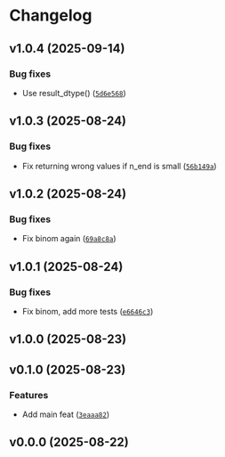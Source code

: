 # Changelog

## v1.0.4 (2025-09-14)

### Bug fixes

- Use result_dtype() ([`5d6e568`](https://github.com/34j/jacobi-poly/commit/5d6e568e56fd6c2ef568b640d6b0c8c043145193))

## v1.0.3 (2025-08-24)

### Bug fixes

- Fix returning wrong values if n_end is small ([`56b149a`](https://github.com/34j/jacobi-poly/commit/56b149ac425a016ee9dddfb8aa9e2e3ebf5e03a5))

## v1.0.2 (2025-08-24)

### Bug fixes

- Fix binom again ([`69a8c8a`](https://github.com/34j/jacobi-poly/commit/69a8c8afb35c672df86c98562dac9e893d4df797))

## v1.0.1 (2025-08-24)

### Bug fixes

- Fix binom, add more tests ([`e6646c3`](https://github.com/34j/jacobi-poly/commit/e6646c30de9b6f21bf29ecbae1118683a35f9cc5))

## v1.0.0 (2025-08-23)

## v0.1.0 (2025-08-23)

### Features

- Add main feat ([`3eaaa82`](https://github.com/34j/jacobi-poly/commit/3eaaa82c3db956aae9c0c72dcdd1f5a48e009864))

## v0.0.0 (2025-08-22)
